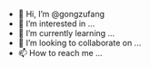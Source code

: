 - 👋 Hi, I’m @gongzufang
- 👀 I’m interested in ...
- 🌱 I’m currently learning ...
- 💞️ I’m looking to collaborate on ...
- 📫 How to reach me ...

<!---
gongzufang/gongzufang is a ✨ special ✨ repository because its `README.md` (this file) appears on your GitHub profile.
You can click the Preview link to take a look at your changes.
--->
